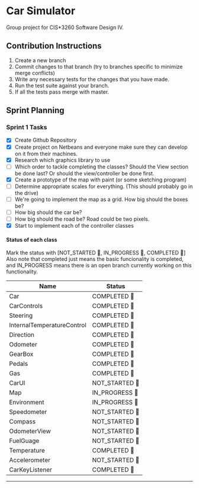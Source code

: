 # Car Simulator

Group project for CIS*3260 Software Design IV.

## Contribution Instructions
1. Create a new branch
2. Commit changes to that branch (try to branches specific to minimize merge conflicts)
3. Write any necessary tests for the changes that you have made.
4. Run the test suite against your branch.
5. If all the tests pass merge with master.

## Sprint Planning

### Sprint 1 Tasks
- [x] Create Github Repository
- [x] Create project on Netbeans and everyone make sure they can develop on it from their machines.
- [x] Research which graphics library to use
- [ ] Which order to tackle completing the classes?  Should the View section be done last? Or should the view/controller be done first.
- [x] Create a prototype of the map with paint (or some sketching program)
- [ ] Determine appropriate scales for everything. (This should probably go in the drive)
- [ ] We're going to implement the map as a grid.  How big should the boxes be?
- [ ] How big should the car be?
- [ ] How big should the road be?  Road could be two pixels.
- [x] Start to implement each of the controller classes

#### Status of each class
Mark the status with [NOT_STARTED :apple:, IN_PROGRESS :lemon:, COMPLETED :green_apple:]
Also note that completed just means the basic funcionality is completed, and IN_PROGRESS means there is an open branch currently working on this functionality.

| Name          | Status        |
| ------------- | ------------- |
| Car           | COMPLETED  :green_apple: |
| CarControls   | COMPLETED  :green_apple: |
| Steering      | COMPLETED    :green_apple: |
| InternalTemperatureControl  | COMPLETED :green_apple:|
| Direction     | COMPLETED :green_apple:    |
| Odometer      | COMPLETED :green_apple: |
| GearBox       | COMPLETED :green_apple: |
| Pedals        | COMPLETED    :green_apple: |
| Gas           | COMPLETED    :green_apple: |
| CarUI         | NOT_STARTED  :apple: |
| Map           | IN_PROGRESS  :lemon: |
| Environment   | IN_PROGRESS  :lemon: |
| Speedometer   | NOT_STARTED  :apple: |
| Compass       | NOT_STARTED  :apple: |
| OdometerView  | NOT_STARTED  :apple: |
| FuelGuage     | NOT_STARTED  :apple: |
| Temperature   | COMPLETED  :green_apple: |
| Accelerometer | NOT_STARTED  :apple: |
| CarKeyListener  | COMPLETED :green_apple:  | 





---
